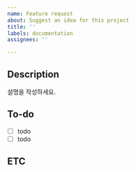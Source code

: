 ```yaml
---
name: Feature request
about: Suggest an idea for this project
title: ''
labels: documentation
assignees: ''

---
```


## Description
설명을 작성하세요.

## To-do
- [ ] todo
- [ ] todo

## ETC
